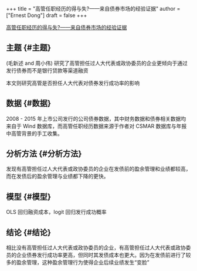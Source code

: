 +++
title = "高管任职经历的得与失?——来自债券市场的经验证据"
author = ["Ernest Dong"]
draft = false
+++

[高管任职经历的得与失?——来自债券市场的经验证据](/ox-hugo/高管任职经历的得与失_——来自债券市场的经验证据_林晚发.pdf)


## 主题 {#主题}

(毛新述 and 周小伟) 研究了高管担任过人大代表或政协委员的企业更倾向于通过发行债券而不是银行贷款等渠道融资

本文则研究高管是否担任人大代表对债券发行成功率的影响


## 数据 {#数据}

2008 - 2015 年上市公司发行的公司债券数据，其中财务数据和债券相关数据均来自于 Wind 数据库，而高管任职经历数据来源于作者对 CSMAR 数据库与年报中高管背景的手工收集。


## 分析方法 {#分析方法}

发现有高管担任过人大代表或政协委员的企业在发债前的盈余管理和业绩都较高，而在发债后的盈余管理与业绩都下降的更快。


## 模型 {#模型}

OLS 回归融资成本，logit 回归发行成功概率


## 结论 {#结论}

相比没有高管担任过人大代表或政协委员的企业，有高管担任过人大代表或政协委员的企业债券发行成功率更高，但同时其发债成本也更大。因为在发债前进行了较多的盈余管理，这种盈余管理行为使得企业后续业绩发生“变脸”